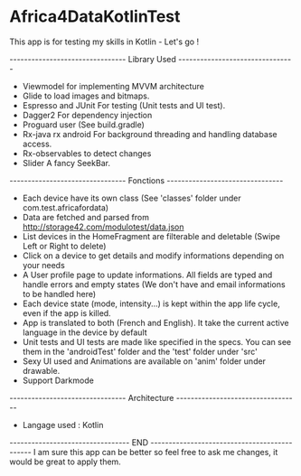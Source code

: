 # Africa4DataKotlinTest
This app is for testing my skills in Kotlin - Let's go !

-------------------------------- Library Used --------------------------------
- Viewmodel for implementing MVVM architecture
- Glide to load images and bitmaps.
- Espresso and JUnit For testing (Unit tests and UI test).
- Dagger2 For dependency injection
- Proguard user (See build.gradle)
- Rx-java rx android For background threading and handling database access.
- Rx-observables to detect changes
- Slider A fancy SeekBar.

-------------------------------- Fonctions --------------------------------
- Each device have its own class (See 'classes' folder under com.test.africafordata)
- Data are fetched and parsed from http://storage42.com/modulotest/data.json
- List devices in the HomeFragment are filterable and deletable (Swipe Left or Right to delete)
- Click on a device to get details and modify informations depending on your needs
- A User profile page to update informations. All fields are typed and handle errors and empty states (We don't have and email informations to be handled here)
- Each device state (mode, intensity...) is kept within the app life cycle, even if the app is killed.
- App is translated to both (French and English). It take the current active language in the device by default
- Unit tests and UI tests are made like specified in the specs. You can see them in the 'androidTest' folder and the 'test' folder under 'src'
- Sexy UI used and Animations are available on 'anim' folder under drawable.
- Support Darkmode

-------------------------------- Architecture ----------------------------------
- Langage used : Kotlin

--------------------------------- END ---------------------------------------------
I am sure this app can be better so feel free to ask me changes, it would be great to apply them.